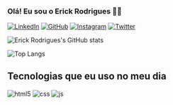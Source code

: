 
### Olá! Eu sou o Erick Rodrigues 🙌🏻


[![LinkedIn](https://img.shields.io/badge/LinkedIn-0077B5?style=for-the-badge&logo=linkedin&logoColor=white
)](https://www.linkedin.com/in/erickrodrigues38)
[![GitHub](https://img.shields.io/badge/GitHub-100000?style=for-the-badge&logo=github&logoColor=white
)](https://github.com/erickrodrigues2)
[![Instagram](https://img.shields.io/badge/Instagram-E4405F?style=for-the-badge&logo=instagram&logoColor=white
)](https://www.instagram.com/erkrodrigs38?igsh=N2I5emp2bHRpNjg1)
[![Twitter](https://img.shields.io/badge/Twitter-1DA1F2?style=for-the-badge&logo=twitter&logoColor=white
)](https://twitter.com/erkrodrigs)

![Erick Rodrigues's GitHub stats](https://github-readme-stats.vercel.app/api?username=erickrodrigues2&show_icons=true&theme=dracula)

![Top Langs](https://github-readme-stats.vercel.app/api/top-langs/?username=erickrodrigues2&langs_count=8)

## Tecnologias que eu uso no meu dia

<div style="display: inline_block">
  <img align="center" alt="html5" src="https://img.shields.io/badge/HTML5-E34F26?style=for-the-badge&logo=html5&logoColor=white" />
  <img align="center" alt="css" src="https://img.shields.io/badge/CSS3-1572B6?style=for-the-badge&logo=css3&logoColor=white" />
  <img align="center" alt="js" src="https://img.shields.io/badge/JavaScript-F7DF1E?style=for-the-badge&logo=javascript&logoColor=black" />
</div><br/>
